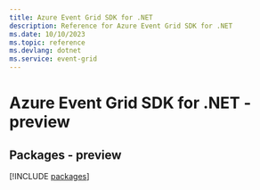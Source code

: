```yaml
---
title: Azure Event Grid SDK for .NET
description: Reference for Azure Event Grid SDK for .NET
ms.date: 10/10/2023
ms.topic: reference
ms.devlang: dotnet
ms.service: event-grid
---
```

# Azure Event Grid SDK for .NET - preview
## Packages - preview
[!INCLUDE [packages](event-grid-index.md)]